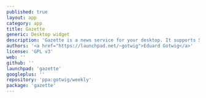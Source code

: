 ```yaml
---
published: true
layout: app
category: app
title: Gazette
generic: Desktop widget
description: 'Gazette is a news service for your desktop. It supports Services and right now shows you the weather recently used files and global world news.'
authors: '<a href="https://launchpad.net/~gotwig">Eduard Gotwig</a>'
license: 'GPL v3'
web: ''
github: ''
launchpad: 'gazette'
googleplus: ''
repository: 'ppa:gotwig/weekly'
package: 'gazette'
---
```

